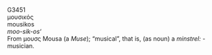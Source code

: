 <body>
  <p>G3451<br>  μουσικός  <br> mousikos  <br><i>moo-sik-os‘ </i><br>From   μουσς    Mousa   (a <i>Muse</i>); “musical”, that is, (as noun) a <i>minstrel:</i> - musician.<br></p>
 </body>